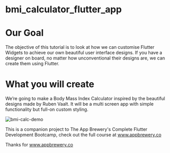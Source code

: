 # bmi_calculator_flutter_app

# Our Goal <br>
The objective of this tutorial is to look at how we can customise Flutter Widgets to achieve our own beautiful user interface designs. If you have a designer on board, no matter how unconventional their designs are, we can create them using Flutter.

# What you will create <br>
We’re going to make a Body Mass Index Calculator inspired by the beautiful designs made by Ruben Vaalt. It will be a multi screen app with simple functionality but full-on custom styling.

![bmi-calc-demo](https://user-images.githubusercontent.com/15246646/112817288-efeb6480-908a-11eb-95b5-e7ff30cbc7dd.gif)

This is a companion project to The App Brewery's Complete Flutter Development Bootcamp, check out the full course at www.appbrewery.co

Thanks for www.appbrewery.co
